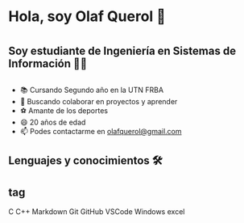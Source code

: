 # Hola, soy Olaf Querol 👋 <h1> 
## Soy estudiante de Ingeniería en Sistemas de Información 👨‍💻 <h2> 
  * 📚 Cursando Segundo año en la UTN FRBA
  * 👯 Buscando colaborar en proyectos y aprender
  * ⚽ Amante de los deportes
  * 😄 20 años de edad
  * 📫 Podes contactarme en olafquerol@gmail.com
## Lenguajes y conocimientos 🛠 <h2> tag
C C++  Markdown Git GitHub VSCode  Windows excel
